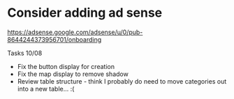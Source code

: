 # Consider adding ad sense

https://adsense.google.com/adsense/u/0/pub-8644244373956701/onboarding


Tasks 10/08
- Fix the button display for creation
- Fix the map display to remove shadow
- Review table structure - think I probably do need to move categories out into a new table... :( 
